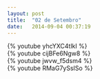 ```yaml
---
layout: post
title:  "02 de Setembro"
date:   2014-09-04 00:37:19
---
```


<div class="dilma bt-video-container">{% youtube yhcYXC4tlkI %}</div>
<div class="marina bt-video-container">{% youtube cijBFe6Ngw8 %}</div>
<div class="aecio bt-video-container">{% youtube jwvw_f5dsm4 %}</div>
<div class="luciana bt-video-container">{% youtube RMaG7ySsISo %}</div>

